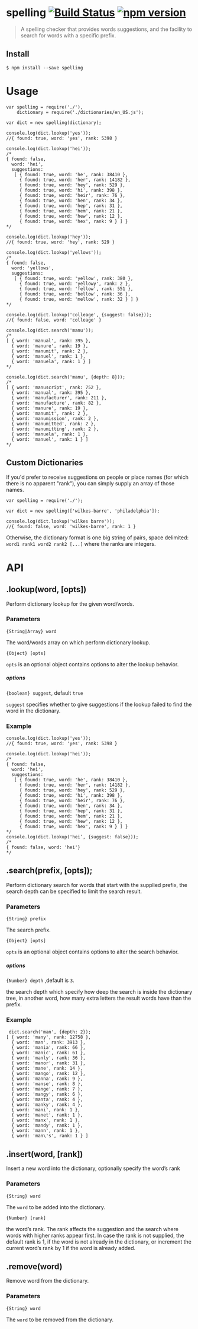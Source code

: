 spelling [![Build Status](https://travis-ci.org/ifreecarve/spelling.svg?branch=master)](https://travis-ci.org/ifreecarve/spelling) [![npm version](https://badge.fury.io/js/spelling.svg)](https://badge.fury.io/js/spelling)
========

> A spelling checker that provides words suggestions, and the facility to search for words with a specific prefix.

## Install
```
$ npm install --save spelling
```

# Usage
```
var spelling = require('./'),
    dictionary = require('./dictionaries/en_US.js');

var dict = new spelling(dictionary);

console.log(dict.lookup('yes'));
//{ found: true, word: 'yes', rank: 5398 }

console.log(dict.lookup('hei'));
/*
{ found: false,
  word: 'hei',
  suggestions:
   [ { found: true, word: 'he', rank: 38410 },
     { found: true, word: 'her', rank: 14182 },
     { found: true, word: 'hey', rank: 529 },
     { found: true, word: 'hi', rank: 398 },
     { found: true, word: 'heir', rank: 76 },
     { found: true, word: 'hen', rank: 34 },
     { found: true, word: 'hep', rank: 31 },
     { found: true, word: 'hem', rank: 21 },
     { found: true, word: 'hew', rank: 12 },
     { found: true, word: 'hex', rank: 9 } ] }
*/

console.log(dict.lookup('hey'));
//{ found: true, word: 'hey', rank: 529 }

console.log(dict.lookup('yellows'));
/*
{ found: false,
  word: 'yellows',
  suggestions:
   [ { found: true, word: 'yellow', rank: 380 },
     { found: true, word: 'yellowy', rank: 2 },
     { found: true, word: 'fellow', rank: 551 },
     { found: true, word: 'bellow', rank: 36 },
     { found: true, word: 'mellow', rank: 32 } ] }
*/

console.log(dict.lookup('colleage', {suggest: false}));
//{ found: false, word: 'colleage' }

console.log(dict.search('manu'));
/*
[ { word: 'manual', rank: 395 },
  { word: 'manure', rank: 19 },
  { word: 'manumit', rank: 2 },
  { word: 'manuel', rank: 1 },
  { word: 'manuela', rank: 1 } ]
*/

console.log(dict.search('manu', {depth: 8}));
/*
[ { word: 'manuscript', rank: 752 },
  { word: 'manual', rank: 395 },
  { word: 'manufacturer', rank: 211 },
  { word: 'manufacture', rank: 82 },
  { word: 'manure', rank: 19 },
  { word: 'manumit', rank: 2 },
  { word: 'manumission', rank: 2 },
  { word: 'manumitted', rank: 2 },
  { word: 'manumitting', rank: 2 },
  { word: 'manuela', rank: 1 },
  { word: 'manuel', rank: 1 } ]
*/

```

## Custom Dictionaries

If you'd prefer to receive suggestions on people or place names (for which there is no apparent "rank"), you can simply supply an array of those names.

```
var spelling = require('./');

var dict = new spelling(['wilkes-barre', 'philadelphia']);

console.log(dict.lookup('wilkes barre'));
//{ found: false, word: 'wilkes-barre', rank: 1 }
```

Otherwise, the dictionary format is one big string of pairs, space delimited: `word1 rank1 word2 rank2 [...]` where the ranks are integers.

# API
## .lookup(word, [opts])

Perform dictionary lookup for the given word/words.

### Parameters
`{String|Array} word`

The word/words array on which perform dictionary lookup.

`{Object} [opts]`

`opts` is an optional object contains options to alter the lookup behavior.
##### options
`{boolean} suggest`, default `true`

`suggest` specifies whether to give suggestions if the lookup failed to find the word in the dictionary.

### Example
```
console.log(dict.lookup('yes'));
//{ found: true, word: 'yes', rank: 5398 }

console.log(dict.lookup('hei'));
/*
{ found: false,
  word: 'hei',
  suggestions:
   [ { found: true, word: 'he', rank: 38410 },
     { found: true, word: 'her', rank: 14182 },
     { found: true, word: 'hey', rank: 529 },
     { found: true, word: 'hi', rank: 398 },
     { found: true, word: 'heir', rank: 76 },
     { found: true, word: 'hen', rank: 34 },
     { found: true, word: 'hep', rank: 31 },
     { found: true, word: 'hem', rank: 21 },
     { found: true, word: 'hew', rank: 12 },
     { found: true, word: 'hex', rank: 9 } ] }
*/
console.log(dict.lookup('hei’, {suggest: false}));
/*
{ found: false, word: 'hei'}
*/

```
## .search(prefix, [opts]);
Perform dictionary search for words that start with the supplied prefix, the search depth can be specified to limit the search result.

### Parameters
`{String} prefix`

The search prefix.

`{Object} [opts]`

`opts` is an optional object contains options to alter the search behavior.
##### options
`{Number} depth` ,default is `3`.

the search depth which specify how deep the search is inside the dictionary tree, in another word, how many extra letters the result words have than the prefix.
### Example
```
 dict.search('man', {depth: 2});
[ { word: 'many', rank: 12758 },
  { word: 'man', rank: 3913 },
  { word: 'mania', rank: 66 },
  { word: 'manic', rank: 61 },
  { word: 'manly', rank: 36 },
  { word: 'manor', rank: 31 },
  { word: 'mane', rank: 14 },
  { word: 'mango', rank: 12 },
  { word: 'manna', rank: 9 },
  { word: 'manse', rank: 8 },
  { word: 'mange', rank: 7 },
  { word: 'mangy', rank: 6 },
  { word: 'manta', rank: 4 },
  { word: 'manky', rank: 4 },
  { word: 'mani', rank: 1 },
  { word: 'manet', rank: 1 },
  { word: 'manx', rank: 1 },
  { word: 'mandy', rank: 1 },
  { word: 'mann', rank: 1 },
  { word: 'man\'s', rank: 1 } ]
```



## .insert(word, [rank])
Insert a new word into the dictionary, optionally specify the word’s rank
### Parameters
`{String} word`

The `word` to be added into the dictionary.

`{Number} [rank]`

the word’s rank. The rank affects the suggestion and the search where words with higher ranks appear first.
In case the rank is not supplied, the default rank is 1, if the word is not already in the dictionary, or increment the current word’s rank by 1 if the word is already added.

## .remove(word)
Remove word from the dictionary.
### Parameters
`{String} word`

The `word` to be removed from the dictionary.
